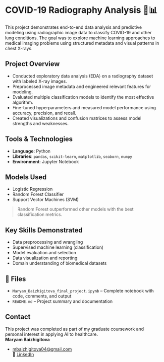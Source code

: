 # COVID-19 Radiography Analysis 🩻📊

This project demonstrates end-to-end data analysis and predictive modeling using radiographic image data to classify COVID-19 and other lung conditions. The goal was to explore machine learning approaches to medical imaging problems using structured metadata and visual patterns in chest X-rays.

## Project Overview
- Conducted exploratory data analysis (EDA) on a radiography dataset with labeled X-ray images.
- Preprocessed image metadata and engineered relevant features for modeling.
- Evaluated multiple classification models to identify the most effective algorithm.
- Fine-tuned hyperparameters and measured model performance using accuracy, precision, and recall.
- Created visualizations and confusion matrices to assess model strengths and weaknesses.

## Tools & Technologies
- **Language**: Python  
- **Libraries**: `pandas`, `scikit-learn`, `matplotlib`, `seaborn`, `numpy`
- **Environment**: Jupyter Notebook

## Models Used
- Logistic Regression
- Random Forest Classifier
- Support Vector Machines (SVM)

> Random Forest outperformed other models with the best classification metrics.

## Key Skills Demonstrated
- Data preprocessing and wrangling
- Supervised machine learning (classification)
- Model evaluation and selection
- Data visualization and reporting
- Domain understanding of biomedical datasets

## 📂 Files
- `Maryam_Baizhigitova_final_project.ipynb` – Complete notebook with code, comments, and output
- `README.md` – Project summary and documentation

## Contact
This project was completed as part of my graduate coursework and personal interest in applying AI to healthcare.  
**Maryam Baizhigitova**  
- mbaizhigitova04@gmail.com  
🔗 [LinkedIn](https://www.linkedin.com/in/maryam-baizhigitova)

